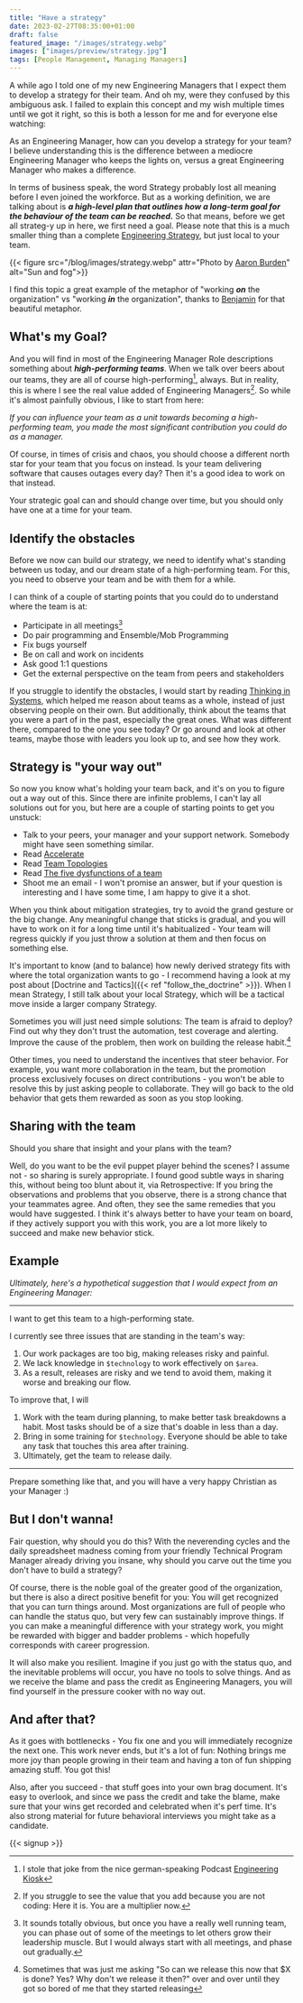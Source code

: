 ```yaml
---
title: "Have a strategy"
date: 2023-02-27T08:35:00+01:00
draft: false
featured_image: "/images/strategy.webp"
images: ["images/preview/strategy.jpg"]
tags: [People Management, Managing Managers]
---
```


A while ago I told one of my new Engineering Managers that I expect them to develop a strategy for their team. And oh my, were they confused by this ambiguous ask. I failed to explain this concept and my wish multiple times until we got it right, so this is both a lesson for me and for everyone else watching: 

As an Engineering Manager, how can you develop a strategy for your team? I believe understanding this is the difference between a mediocre Engineering Manager who keeps the lights on, versus a great Engineering Manager who makes a difference.

In terms of business speak, the word Strategy probably lost all meaning before I even joined the workforce. But as a working definition, we are talking about is ***a high-level plan that outlines how a long-term goal for the behaviour of the team can be reached.*** So that means, before we get all strateg-y up in here, we first need a goal. Please note that this is a much smaller thing than a complete [Engineering Strategy](https://lethain.com/engineering-strategy/), but just local to your team.

{{< figure src="/blog/images/strategy.webp" attr="Photo by [Aaron Burden](https://unsplash.com/@aaronburden)" alt="Sun and fog">}}

I find this topic a great example of the metaphor of "working ***on*** the organization" vs "working ***in*** the organization", thanks to [Benjamin](https://cto.coffee) for that beautiful metaphor.

## What's my Goal?

And you will find in most of the Engineering Manager Role descriptions something about ***high-performing teams***. When we talk over beers about our teams, they are all of course high-performing[^1], always. But in reality, this is where I see the real value added of Engineering Managers[^4]. So while it's almost painfully obvious, I like to start from here:

_If you can influence your team as a unit towards becoming a high-performing team, you made the most significant contribution you could do as a manager._

Of course, in times of crisis and chaos, you should choose a different north star for your team that you focus on instead. Is your team delivering software that causes outages every day? Then it's a good idea to work on that instead. 

Your strategic goal can and should change over time, but you should only have one at a time for your team.

## Identify the obstacles

Before we now can build our strategy, we need to identify what's standing between us today, and our dream state of a high-performing team. For this, you need to observe your team and be with them for a while.

I can think of a couple of starting points that you could do to understand where the team is at:

* Participate in all meetings[^2]
* Do pair programming and Ensemble/Mob Programming
* Fix bugs yourself
* Be on call and work on incidents
* Ask good 1:1 questions
* Get the external perspective on the team from peers and stakeholders

If you struggle to identify the obstacles, I would start by reading [Thinking in Systems](https://www.amazon.de/Thinking-Systems-Donella-H-Meadows/dp/1603580557), which helped me reason about teams as a whole, instead of just observing people on their own. But additionally, think about the teams that you were a part of in the past, especially the great ones. What was different there, compared to the one you see today? Or go around and look at other teams, maybe those with leaders you look up to, and see how they work.

## Strategy is "your way out"

So now you know what's holding your team back, and it's on you to figure out a way out of this. Since there are infinite problems, I can't lay all solutions out for you, but here are a couple of starting points to get you unstuck:

* Talk to your peers, your manager and your support network. Somebody might have seen something similar.
* Read [Accelerate](https://www.amazon.de/Accelerate-Software-Performing-Technology-Organizations/dp/1942788339)
* Read [Team Topologies](https://teamtopologies.com/book)
* Read [The five dysfunctions of a team](https://www.amazon.de/Five-Dysfunctions-Team-Leadership-Lencioni/dp/0787960756)
* Shoot me an email - I won't promise an answer, but if your question is interesting and I have some time, I am happy to give it a shot. 

When you think about mitigation strategies, try to avoid the grand gesture or the big change. Any meaningful change that sticks is gradual, and you will have to work on it for a long time until it's habitualized - Your team will regress quickly if you just throw a solution at them and then focus on something else.

It's important to know (and to balance) how newly derived strategy fits with where the total organization wants to go - I recommend having a look at my post about [Doctrine and Tactics]({{< ref "follow_the_doctrine" >}}). When I mean Strategy, I still talk about your local Strategy, which will be a tactical move inside a larger company Strategy. 

Sometimes you will just need simple solutions: The team is afraid to deploy? Find out why they don't trust the automation, test coverage and alerting. Improve the cause of the problem, then work on building the release habit.[^3] 

Other times, you need to understand the incentives that steer behavior. For example, you want more collaboration in the team, but the promotion process exclusively focuses on direct contributions - you won't be able to resolve this by just asking people to collaborate. They will go back to the old behavior that gets them rewarded as soon as you stop looking. 

## Sharing with the team
	
Should you share that insight and your plans with the team? 

Well, do you want to be the evil puppet player behind the scenes? I assume not - so sharing is surely appropriate. I found good subtle ways in sharing this, without being too blunt about it, via Retrospective: If you bring the observations and problems that you observe, there is a strong chance that your teammates agree. And often, they see the same remedies that you would have suggested. I think it's always better to have your team on board, if they actively support you with this work, you are a lot more likely to succeed and make new behavior stick.

## Example

_Ultimately, here's a hypothetical suggestion that I would expect from an Engineering Manager:_ 

---

I want to get this team to a high-performing state. 

I currently see three issues that are standing in the team's way: 

1. Our work packages are too big, making releases risky and painful.
2. We lack knowledge in `$technology` to work effectively on `$area`.
3. As a result, releases are risky and we tend to avoid them, making it worse and breaking our flow.

To improve that, I will 

1. Work with the team during planning, 
   to make better task breakdowns a habit. Most tasks should be of a size that's doable in less than a day.
2. Bring in some training for `$technology`. Everyone should be able to take any task that touches this area after training.
3. Ultimately, get the team to release daily.

---

Prepare something like that, and you will have a very happy Christian as your Manager :)

## But I don't wanna!

Fair question, why should you do this? With the neverending cycles and the daily spreadsheet madness coming from your friendly Technical Program Manager already driving you insane, why should you carve out the time you don't have to build a strategy? 

Of course, there is the noble goal of the greater good of the organization, but there is also a direct positive benefit for you: You will get recognized that you can turn things around. Most organizations are full of people who can handle the status quo, but very few can sustainably improve things. If you can make a meaningful difference with your strategy work, you might be rewarded with bigger and badder problems - which hopefully corresponds with career progression. 

It will also make you resilient. Imagine if you just go with the status quo, and the inevitable problems will occur, you have no tools to solve things. And as we receive the blame and pass the credit as Engineering Managers, you will find yourself in the pressure cooker with no way out.  

## And after that?

As it goes with bottlenecks - You fix one and you will immediately recognize the next one. This work never ends, but it's a lot of fun: Nothing brings me more joy than people growing in their team and having a ton of fun shipping amazing stuff. You got this!

Also, after you succeed - that stuff goes into your own brag document. It's easy to overlook, and since we pass the credit and take the blame, make sure that your wins get recorded and celebrated when it's perf time. It's also strong material for future behavioral interviews you might take as a candidate.

{{< signup >}}


[^1]: I stole that joke from the nice german-speaking Podcast [Engineering Kiosk](https://engineeringkiosk.dev/podcast/episode/44-der-weg-zum-hochperformanten-team/)

[^2]: It sounds totally obvious, but once you have a really well running team, you can phase out of some of the meetings to let others grow their leadership muscle. But I would always start with all meetings, and phase out gradually.

[^3]: Sometimes that was just me asking "So can we release this now that $X is done? Yes? Why don't we release it then?" over and over until they got so bored of me that they started releasing

[^4]: If you struggle to see the value that you add because you are not coding: Here it is. You are a multiplier now. 